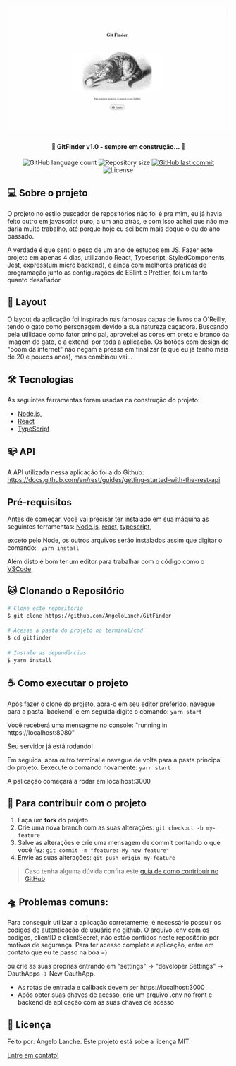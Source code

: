 <h1 align="center">
    <img alt="a cat playing with a ball" title="#GitFinder" src="./assets/../src/assets/presentation.png" />
</h1>

<h4 align="center">
	🚧 GitFinder v1.0 - sempre em construção... 🚧
</h4>

<p align="center">
  <img alt="GitHub language count" src="https://img.shields.io/github/languages/count/AngeloLanch/GitFinder?color=%2304D361">

  <img alt="Repository size" src="https://img.shields.io/github/repo-size/angeloLanch/GitFinder">

  <a href="https://github.com/AngeloLanch/GitFinder/commits/master">
    <img alt="GitHub last commit" src="https://img.shields.io/github/last-commit/AngeloLanch/GitFinder">
  </a>

  <img alt="License" src="https://img.shields.io/badge/license-MIT-brightgreen">
</p>


## 💻 Sobre o projeto

O projeto no estilo buscador de repositórios não foi é pra mim, eu já havia feito outro em javascript puro, a um ano atrás, e com isso achei que não me daria muito trabalho, até porque hoje eu sei bem mais doque o eu do ano passado.

A verdade é que senti o peso de um ano de estudos em JS. Fazer este projeto em apenas 4 dias, utilizando React, Typescript, StyledComponents, Jest, express(um micro backend), e ainda com melhores práticas de programação junto as configurações de ESlint e Prettier, foi um tanto quanto desafiador.

## 🎨 Layout

O layout da aplicação foi inspirado nas famosas capas de livros da O'Reilly, tendo o gato como personagem devido a sua natureza caçadora. Buscando pela utilidade como fator principal, aproveitei as cores em preto e branco da imagem do gato, e a extendi por toda a aplicação.
Os botões com design de "boom da internet" não negam a pressa em finalizar (e que eu já tenho mais de 20 e poucos anos), mas combinou vai...

## 🛠 Tecnologias

As seguintes ferramentas foram usadas na construção do projeto:
- [Node.js][nodejs],
- [React][react]
- [TypeScript][typescript]

## :mailbox_closed: API

A API utilizada nessa aplicação foi a do Github:
https://docs.github.com/en/rest/guides/getting-started-with-the-rest-api


## Pré-requisitos
Antes de começar, você vai precisar ter instalado em sua máquina as seguintes ferramentas:
[Node.js][nodejs],
[react],
[typescript],

exceto pelo Node, os outros arquivos serão instalados assim que digitar o comando:
``` yarn install```

Além disto é bom ter um editor para trabalhar com o código como o [VSCode][vscode]

## :cat: Clonando o Repositório

```bash
# Clone este repositório
$ git clone https://github.com/AngeloLanch/GitFinder

# Acesse a pasta do projeto no terminal/cmd
$ cd gitfinder

# Instale as dependências
$ yarn install

```

## :coffee: Como executar o projeto

Após fazer o clone do projeto, abra-o em seu editor preferido, navegue para a pasta 'backend' e em seguida digite o comando:
```yarn start```

Você receberá uma mensagme no console:
"running in https://localhost:8080"

Seu servidor já está rodando!

Em seguida, abra outro terminal e navegue de volta para a pasta principal do projeto. Eexecute o comando novamente:
```yarn start```

A palicação começará a rodar em localhost:3000

## :raising_hand: Para contribuir com o projeto

1. Faça um **fork** do projeto.
2. Crie uma nova branch com as suas alterações: `git checkout -b my-feature`
3. Salve as alterações e crie uma mensagem de commit contando o que você fez: `git commit -m "feature: My new feature"`
4. Envie as suas alterações: `git push origin my-feature`
> Caso tenha alguma dúvida confira este [guia de como contribuir no GitHub](https://github.com/firstcontributions/first-contributions)

## :flying_saucer: Problemas comuns:

Para conseguir utilizar a aplicação corretamente, é necessário possuir os códigos de autenticação de usuário no github.
O arquivo .env com os códigos, clientID e clientSecret, não estão contidos neste repositório por motivos de segurança.
Para ter acesso completo a aplicação, entre em contato que eu te passo na boa =)

ou crie as suas próprias entrando em "settings" -> "developer Settings" -> OauthApps -> New OauthApp.
  - As rotas de entrada e callback devem ser https://localhost:3000
  - Após obter suas chaves de acesso, crie um arquivo .env no front e backend da aplicação com as suas chaves de acesso

## 📝 Licença

Feito por: Ângelo Lanche.
Este projeto está sobe a licença MIT.

[Entre em contato!](https://www.linkedin.com/in/AngeloLanch/)

[nodejs]: https://nodejs.org/
[typescript]: https://www.typescriptlang.org/
[yarn]: https://yarnpkg.com/
[vscode]: https://code.visualstudio.com/
[react]: https://reactjs.org/docs/getting-started.html
[githubAPI]: https://docs.github.com/en/rest
[githubOauth]: https://docs.github.com/en/developers/apps/building-oauth-apps/authorizing-oauth-apps
[license]: https://opensource.org/licenses/MIT
